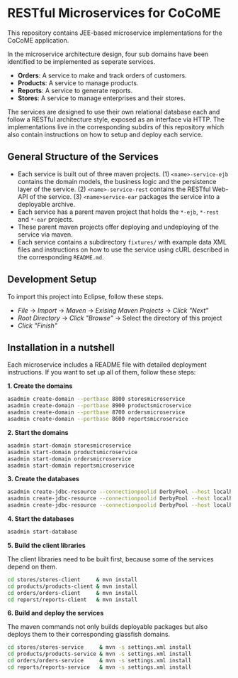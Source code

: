 RESTful Microservices for CoCoME
================================

This repository contains JEE-based microservice implementations for the CoCoME application.

In the microservice architecture design, four sub domains have been identified to be implemented as seperate services.

* **Orders**: A service to make and track orders of customers.
* **Products**: A service to manage products.
* **Reports**: A service to generate reports.
* **Stores**: A service to manage enterprises and their stores.

The services are designed to use their own relational database each and follow a RESTful architecture style, exposed as an interface via HTTP. The implementations live in the corresponding subdirs of this repository which also contain instructions on how to setup and deploy each service.

## General Structure of the Services

* Each service is built out of three maven projects. (1) `<name>-service-ejb` contains the domain models, the business logic and the persistence layer of the service. (2) `<name>-service-rest` contains the RESTful Web-API of the service. (3) `<name>service-ear` packages the service into a deployable archive.
* Each service has a parent maven project that holds the `*-ejb`, `*-rest` and `*-ear` projects.
* These parent maven projects offer deploying and undeploying of the service via maven.
* Each service contains a subdirectory `fixtures/` with example data XML files and instructions on how to use the service using cURL described in the corresponding `README.md`.

## Development Setup

To import this project into Eclipse, follow these steps.

* *File* -> *Import* -> *Maven* -> *Exising Maven Projects* -> *Click "Next"*
* *Root Directory* -> *Click "Browse"* -> Select the directory of this project
* *Click "Finish"*

## Installation in a nutshell

Each microservice includes a README file with detailed deployment instructions. If you want to set up all of them, follow these steps:

**1. Create the domains**

```bash
asadmin create-domain --portbase 8800 storesmicroservice
asadmin create-domain --portbase 8900 productsmicroservice
asadmin create-domain --portbase 8700 ordersmicroservice
asadmin create-domain --portbase 8600 reportsmicroservice
```

**2. Start the domains**


```bash
asadmin start-domain storesmicroservice
asadmin start-domain productsmicroservice
asadmin start-domain ordersmicroservice
asadmin start-domain reportsmicroservice
```

**3. Create the databases**

```bash
asadmin create-jdbc-resource --connectionpoolid DerbyPool --host localhost --port 8848  jdbc/CoCoMEStoresServiceDB
asadmin create-jdbc-resource --connectionpoolid DerbyPool --host localhost --port 8948  jdbc/CoCoMEProductsServiceDB
asadmin create-jdbc-resource --connectionpoolid DerbyPool --host localhost --port 8748  jdbc/CoCoMEOrdersServiceDB
```

**4. Start the databases**

```bash
asadmin start-database
```

**5. Build the client libraries**

The client libraries need to be built first, because some of the services depend on them.

```bash
cd stores/stores-client     & mvn install
cd products/products-client & mvn install
cd orders/orders-client     & mvn install
cd reporst/reports-client   & mvn install
```

**6. Build and deploy the services**

The maven commands not only builds deployable packages but also deploys them to their corresponding glassfish domains.

```bash
cd stores/stores-service     & mvn -s settings.xml install
cd products/products-service & mvn -s settings.xml install
cd orders/orders-service     & mvn -s settings.xml install
cd reports/reports-service   & mvn -s settings.xml install
```